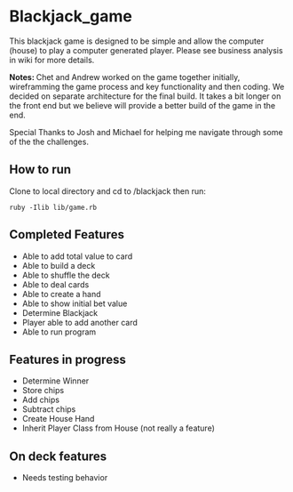 Blackjack_game
====================

This blackjack game is designed to be simple and allow the computer (house) to play a computer generated player.  Please see business analysis in wiki for more details.

<b>Notes: </b>
Chet and Andrew worked on the game together initially, wireframming the game process and key functionality and then coding.  We decided on separate architecture for the final build. It takes a bit longer on the front end but we believe will provide a better build of the game in the end.

Special Thanks to Josh and Michael for helping me navigate through some of the the challenges.

## How to run
Clone to local directory and cd to /blackjack then run:

    ruby -Ilib lib/game.rb

## Completed Features
- Able to add total value to card
- Able to build a deck
- Able to shuffle the deck
- Able to deal cards
- Able to create a hand
- Able to show initial bet value
- Determine Blackjack
- Player able to add another card
- Able to run program

## Features in progress
- Determine Winner
- Store chips
- Add chips
- Subtract chips
- Create House Hand
- Inherit Player Class from House (not really a feature)

## On deck features
- Needs testing behavior
